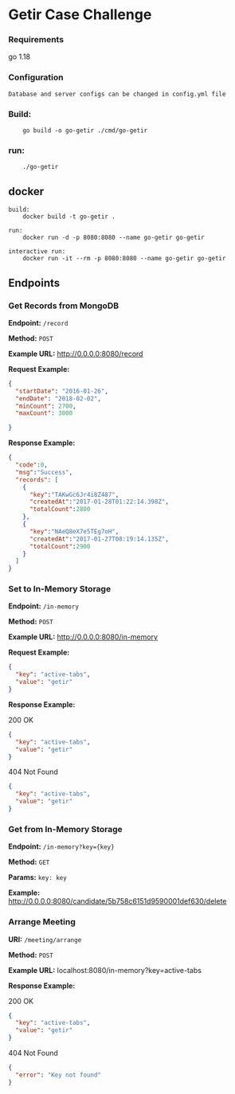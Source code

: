 # Getir Case Challenge

### Requirements

go 1.18

### Configuration
    Database and server configs can be changed in config.yml file
    

### Build:
        go build -o go-getir ./cmd/go-getir
    
### run: 
        ./go-getir

## docker

    build:
        docker build -t go-getir .

    run: 
        docker run -d -p 8080:8080 --name go-getir go-getir
        
    interactive run: 
        docker run -it --rm -p 8080:8080 --name go-getir go-getir

## Endpoints

### Get Records from MongoDB

**Endpoint:** `/record`

**Method:** `POST`

**Example URL:** http://0.0.0.0:8080/record

**Request Example:** 

```json
{
  "startDate": "2016-01-26",
  "endDate": "2018-02-02",
  "minCount": 2700,
  "maxCount": 3000

}
```
**Response Example:**
```json
{
  "code":0,
  "msg":"Success",
  "records": [
    {
      "key":"TAKwGc6Jr4i8Z487",
      "createdAt":"2017-01-28T01:22:14.398Z",
      "totalCount":2800
    },
    {
      "key":"NAeQ8eX7e5TEg7oH",
      "createdAt":"2017-01-27T08:19:14.135Z",
      "totalCount":2900
    }
  ]
}
```
### Set to In-Memory Storage

**Endpoint:** `/in-memory`

**Method:** `POST`

**Example URL:** http://0.0.0.0:8080/in-memory

**Request Example:**

```json
{
  "key": "active-tabs",
  "value": "getir"
}
```
**Response Example:**

200 OK
```json
{
  "key": "active-tabs",
  "value": "getir"
}
```

404 Not Found
```json
{
  "key": "active-tabs",
  "value": "getir"
}
```

### Get from In-Memory Storage

**Endpoint:** `/in-memory?key={key}`

**Method:** `GET`

**Params:** `key: key`

**Example:** http://0.0.0.0:8080/candidate/5b758c6151d9590001def630/delete

### Arrange Meeting

**URI:** `/meeting/arrange`

**Method:** `POST`

**Example URL:** localhost:8080/in-memory?key=active-tabs

**Response Example:**

200 OK
```json
{
  "key": "active-tabs",
  "value": "getir"
}
```

404 Not Found
```json
{
  "error": "Key not found"
}
```
